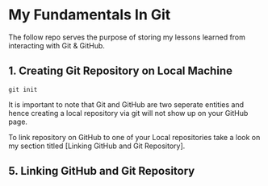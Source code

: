 # My Fundamentals In Git

The follow repo serves the purpose of storing my lessons learned from interacting with Git & GitHub.

## 1. Creating Git Repository on Local Machine

    git init

It is important to note that Git and GitHub are two seperate entities and hence creating a local repository via git will not show up on your GitHub page.

To link repository on GitHub to one of your Local repositories take a look on my section titled [Linking GitHub and Git Repository].

## 5. Linking GitHub and Git Repository
